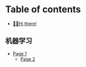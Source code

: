 # Table of contents

* [🙌🏻Hi there!](README.md)

## 机器学习 <a href="#machine-learning" id="machine-learning"></a>

* [Page 1](machine-learning/page-1/README.md)
  * [Page 2](machine-learning/page-1/page-2.md)
